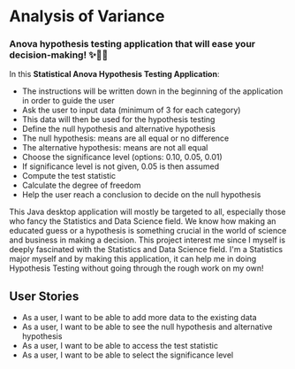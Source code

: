 # Analysis of Variance 

### Anova hypothesis testing application that will ease your decision-making! :sparkles::woman_technologist:

In this **Statistical Anova Hypothesis Testing Application**:
- The instructions will be written down in the beginning of the application in order to guide the user
- Ask the user to input data (minimum of 3 for each category)
- This data will then be used for the hypothesis testing
- Define the null hypothesis and alternative hypothesis
- The null hypothesis: means are all equal or no difference
- The alternative hypothesis: means are not all equal
- Choose the significance level (options: 0.10, 0.05, 0.01)
- If significance level is not given, 0.05 is then assumed
- Compute the test statistic
- Calculate the degree of freedom
- Help the user reach a conclusion to decide on the null hypothesis

This Java desktop application will mostly be targeted to all, especially those
who fancy the Statistics and Data Science field. We know how making an educated guess or 
a hypothesis is something crucial in the world of science and business in making a decision.
This project interest me since I myself is deeply fascinated with the Statistics and Data Science field.
I'm a Statistics major myself and by making this application, it can help me in doing Hypothesis Testing without 
going through the rough work on my own!

## User Stories
- As a user, I want to be able to add more data to the existing data 
- As a user, I want to be able to see the null hypothesis and alternative hypothesis
- As a user, I want to be able to access the test statistic
- As a user, I want to be able to select the significance level